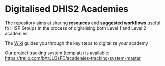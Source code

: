 # Digitalised DHIS2 Academies

The repository aims at sharing **resources** and **suggested workflows** useful fo HISP Groups in the process of digitalising both Level 1 and Level 2 academies.

The [Wiki](https://github.com/mrwine/dhis2-digital-academy-support/wiki) guides you through the key steps to digitalize your academy

Our project tracking system (template) is available: https://trello.com/b/trJU3sFD/academies-tracking-system-master
